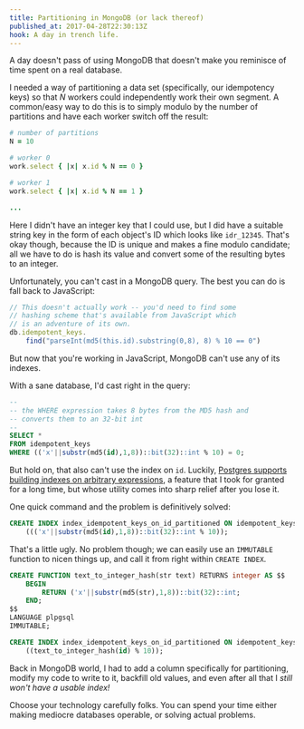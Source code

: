 ```yaml
---
title: Partitioning in MongoDB (or lack thereof)
published_at: 2017-04-28T22:30:13Z
hook: A day in trench life.
---
```


A day doesn't pass of using MongoDB that doesn't make you
reminisce of time spent on a real database.

I needed a way of partitioning a data set (specifically,
our idempotency keys) so that _N_ workers could
independently work their own segment. A common/easy way to
do this is to simply modulo by the number of partitions and
have each worker switch off the result:

``` ruby
# number of partitions
N = 10

# worker 0
work.select { |x| x.id % N == 0 }

# worker 1
work.select { |x| x.id % N == 1 }

...
```

Here I didn't have an integer key that I could use, but I
did have a suitable string key in the form of each object's
ID which looks like `idr_12345`. That's okay though,
because the ID is unique and makes a fine modulo candidate;
all we have to do is hash its value and convert some of the
resulting bytes to an integer.

Unfortunately, you can't cast in a MongoDB query. The best
you can do is fall back to JavaScript:

``` js
// This doesn't actually work -- you'd need to find some
// hashing scheme that's available from JavaScript which
// is an adventure of its own.
db.idempotent_keys.
    find("parseInt(md5(this.id).substring(0,8), 8) % 10 == 0")
```

But now that you're working in JavaScript, MongoDB can't
use any of its indexes.

With a sane database, I'd cast right in the query:

``` sql
--
-- the WHERE expression takes 8 bytes from the MD5 hash and
-- converts them to an 32-bit int
--
SELECT *
FROM idempotent_keys
WHERE (('x'||substr(md5(id),1,8))::bit(32)::int % 10) = 0;
```

But hold on, that also can't use the index on `id`.
Luckily, [Postgres supports building indexes on arbitrary
expressions][indexed-expressions], a feature that I took
for granted for a long time, but whose utility comes into
sharp relief after you lose it.

One quick command and the problem is definitively solved:

``` sql
CREATE INDEX index_idempotent_keys_on_id_partitioned ON idempotent_keys
    ((('x'||substr(md5(id),1,8))::bit(32)::int % 10));
```

That's a little ugly. No problem though; we can easily use
an `IMMUTABLE` function to nicen things up, and call it
from right within `CREATE INDEX`.

``` sql
CREATE FUNCTION text_to_integer_hash(str text) RETURNS integer AS $$
    BEGIN
        RETURN ('x'||substr(md5(str),1,8))::bit(32)::int;
    END;
$$
LANGUAGE plpgsql
IMMUTABLE;

CREATE INDEX index_idempotent_keys_on_id_partitioned ON idempotent_keys
    ((text_to_integer_hash(id) % 10));
```

Back in MongoDB world, I had to add a column specifically
for partitioning, modify my code to write to it, backfill
old values, and even after all that I *still won't have a
usable index!*

Choose your technology carefully folks. You can spend your
time either making mediocre databases operable, or solving
actual problems.

[indexed-expressions]: https://www.postgresql.org/docs/current/static/indexes-expressional.html
